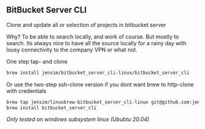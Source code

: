 BitBucket Server CLI
----
Clone and update all or selection of projects in bitbucket server

Why? To be able to search locally, and work of course. But mostly to search. Its always nice to have all the source locally for a rainy day with lousy connectivity to the company VPN or what not.

One step tap- and clone
```bash
brew install jensim/bitbucket_server_cli-linux/bitbucket_server_cli
```

Or use the two-step ssh-clone version if you dont want brew to http-clone with credentials
```bash
brew tap jensim/linuxbrew-bitbucket_server_cli-linux git@github.com:jensim/linuxbrew-bitbucket_server_cli-linux.git
brew install bitbucket_server_cli
```

*Only tested on windows subsystem linux (Ububtu 20.04)*
